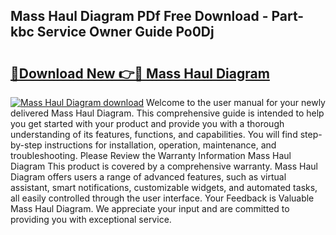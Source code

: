 ## Mass Haul Diagram PDf Free Download - Part-kbc Service Owner Guide Po0Dj

# <h2><a href="http://dfhcfs.blite.top/?on=Mass+Haul+Diagram">🔗Download New 👉🔴 Mass Haul Diagram</a></h2>

[![Mass Haul Diagram download](https://i.imgur.com/lujVjoI.png)](http://dfhcfs.blite.top/?on=Mass+Haul+Diagram)
Welcome to the user manual for your newly delivered Mass Haul Diagram. This comprehensive guide is intended to help you get started with your product and provide you with a thorough understanding of its features, functions, and capabilities. You will find step-by-step instructions for installation, operation, maintenance, and troubleshooting. Please Review the Warranty Information Mass Haul Diagram This product is covered by a comprehensive warranty. Mass Haul Diagram offers users a range of advanced features, such as virtual assistant, smart notifications, customizable widgets, and automated tasks, all easily controlled through the user interface. Your Feedback is Valuable Mass Haul Diagram. We appreciate your input and are committed to providing you with exceptional service.
